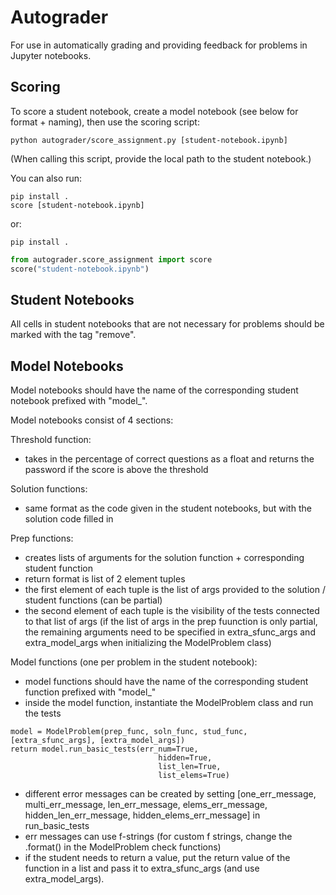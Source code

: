 # Autograder

For use in automatically grading and providing feedback for problems in Jupyter notebooks.

## Scoring

To score a student notebook, create a model notebook (see below for format + naming), then use the scoring script:

```python autograder/score_assignment.py [student-notebook.ipynb]```

(When calling this script, provide the local path to the student notebook.)

You can also run:

```
pip install .
score [student-notebook.ipynb]
```

or:

```pip install .```
```python
from autograder.score_assignment import score
score("student-notebook.ipynb")
```

## Student Notebooks

All cells in student notebooks that are not necessary for problems should be marked with the tag "remove".

## Model Notebooks

Model notebooks should have the name of the corresponding student notebook prefixed with "model_".

Model notebooks consist of 4 sections:

Threshold function:
- takes in the percentage of correct questions as a float and returns the password if the score is above the threshold

Solution functions:
- same format as the code given in the student notebooks, but with the solution code filled in

Prep functions:
- creates lists of arguments for the solution function + corresponding student function
- return format is list of 2 element tuples 
- the first element of each tuple is the list of args provided to the solution / student functions (can be partial)
- the second element of each tuple is the visibility of the tests connected to that list of args
(if the list of args in the prep fuunction is only partial, the remaining arguments need to be specified in extra_sfunc_args and extra_model_args when initializing the ModelProblem class)


Model functions (one per problem in the student notebook):
- model functions should have the name of the corresponding student function prefixed with "model_"
- inside the model function, instantiate the ModelProblem class and run the tests

```
model = ModelProblem(prep_func, soln_func, stud_func, [extra_sfunc_args], [extra_model_args])
return model.run_basic_tests(err_num=True,
                                 hidden=True,
                                 list_len=True,
                                 list_elems=True)
```

- different error messages can be created by setting [one_err_message, multi_err_message, len_err_message, elems_err_message, hidden_len_err_message, hidden_elems_err_message] in run_basic_tests
- err messages can use f-strings (for custom f strings, change the .format() in the ModelProblem check functions)
- if the student needs to return a value, put the return value of the function in a list and pass it to extra_sfunc_args (and use extra_model_args).

